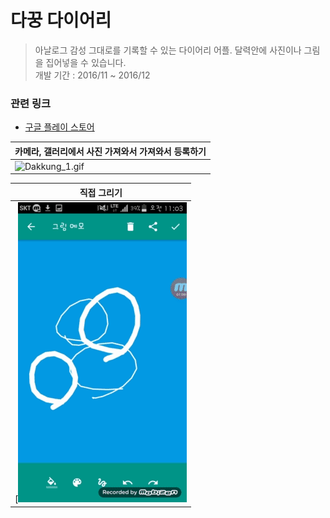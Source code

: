 # 다꿍 다이어리 

> 아날로그 감성 그대로를 기록할 수 있는 다이어리 어플. 달력안에 사진이나 그림을 집어넣을 수 있습니다.<br/>
> 개발 기간 : 2016/11 ~ 2016/12

### 관련 링크
 - [구글 플레이 스토어](https://play.google.com/store/apps/details?id=com.untie.daywal&hl=ko)
 

| 카메라, 갤러리에서 사진 가져와서 가져와서 등록하기 | 
| --- | 
| ![Dakkung_1.gif](dakkung_1.gif)  | 

| 직접 그리기 |
| --- |
[![Dakkung_2.gif](dakkung_2.gif) |

